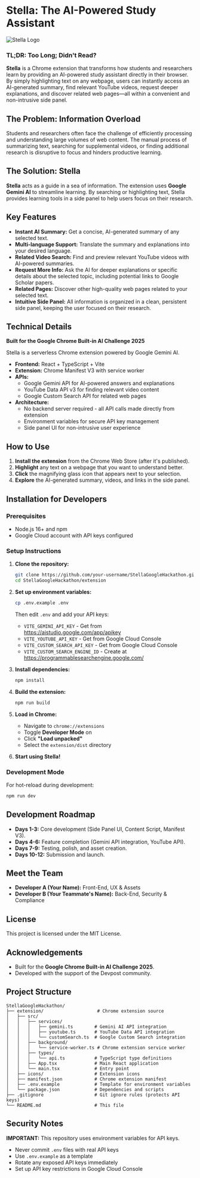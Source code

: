 # Stella: The AI-Powered Study Assistant

![Stella Logo](https://raw.githubusercontent.com/your-username/Stella/main/assets/icon_128.png)

### TL;DR: Too Long; Didn't Read?

**Stella** is a Chrome extension that transforms how students and researchers learn by providing an AI-powered study assistant directly in their browser. By simply highlighting text on any webpage, users can instantly access an AI-generated summary, find relevant YouTube videos, request deeper explanations, and discover related web pages—all within a convenient and non-intrusive side panel.

## The Problem: Information Overload

Students and researchers often face the challenge of efficiently processing and understanding large volumes of web content. The manual process of summarizing text, searching for supplemental videos, or finding additional research is disruptive to focus and hinders productive learning.

## The Solution: Stella

**Stella** acts as a guide in a sea of information. The extension uses **Google Gemini AI** to streamline learning. By searching or highlighting text, Stella provides learning tools in a side panel to help users focus on their research.

## Key Features

*   **Instant AI Summary:** Get a concise, AI-generated summary of any selected text.
*   **Multi-language Support:** Translate the summary and explanations into your desired language.
*   **Related Video Search:** Find and preview relevant YouTube videos with AI-powered summaries.
*   **Request More Info:** Ask the AI for deeper explanations or specific details about the selected topic, including potential links to Google Scholar papers.
*   **Related Pages:** Discover other high-quality web pages related to your selected text.
*   **Intuitive Side Panel:** All information is organized in a clean, persistent side panel, keeping the user focused on their research.

## Technical Details

**Built for the Google Chrome Built-in AI Challenge 2025**

Stella is a serverless Chrome extension powered by Google Gemini AI.

*   **Frontend:** React + TypeScript + Vite
*   **Extension:** Chrome Manifest V3 with service worker
*   **APIs:**
    *   Google Gemini API for AI-powered answers and explanations
    *   YouTube Data API v3 for finding relevant video content
    *   Google Custom Search API for related web pages
*   **Architecture:**
    *   No backend server required - all API calls made directly from extension
    *   Environment variables for secure API key management
    *   Side panel UI for non-intrusive user experience

## How to Use

1.  **Install the extension** from the Chrome Web Store (after it's published).
2.  **Highlight** any text on a webpage that you want to understand better.
3.  **Click** the magnifying glass icon that appears next to your selection.
4.  **Explore** the AI-generated summary, videos, and links in the side panel.

## Installation for Developers

### Prerequisites
- Node.js 16+ and npm
- Google Cloud account with API keys configured

### Setup Instructions

1.  **Clone the repository:**
    ```bash
    git clone https://github.com/your-username/StellaGoogleHackathon.git
    cd StellaGoogleHackathon/extension
    ```

2.  **Set up environment variables:**
    ```bash
    cp .env.example .env
    ```
    Then edit `.env` and add your API keys:
    - `VITE_GEMINI_API_KEY` - Get from https://aistudio.google.com/app/apikey
    - `VITE_YOUTUBE_API_KEY` - Get from Google Cloud Console
    - `VITE_CUSTOM_SEARCH_API_KEY` - Get from Google Cloud Console
    - `VITE_CUSTOM_SEARCH_ENGINE_ID` - Create at https://programmablesearchengine.google.com/

3.  **Install dependencies:**
    ```bash
    npm install
    ```

4.  **Build the extension:**
    ```bash
    npm run build
    ```

5.  **Load in Chrome:**
    *   Navigate to `chrome://extensions`
    *   Toggle **Developer Mode** on
    *   Click **"Load unpacked"**
    *   Select the `extension/dist` directory

6.  **Start using Stella!**

### Development Mode
For hot-reload during development:
```bash
npm run dev
```

## Development Roadmap

*   **Days 1-3:** Core development (Side Panel UI, Content Script, Manifest V3).
*   **Days 4-6:** Feature completion (Gemini API integration, YouTube API).
*   **Days 7-9:** Testing, polish, and asset creation.
*   **Days 10-12:** Submission and launch.

## Meet the Team

*   **Developer A (Your Name):** Front-End, UX & Assets
*   **Developer B (Your Teammate's Name):** Back-End, Security & Compliance

## License

This project is licensed under the MIT License.

## Acknowledgements

*   Built for the **Google Chrome Built-in AI Challenge 2025**.
*   Developed with the support of the Devpost community.

## Project Structure

```
StellaGoogleHackathon/
├── extension/                    # Chrome extension source
│   ├── src/
│   │   ├── services/
│   │   │   ├── gemini.ts        # Gemini AI API integration
│   │   │   ├── youtube.ts       # YouTube Data API integration
│   │   │   └── customSearch.ts  # Google Custom Search integration
│   │   ├── background/
│   │   │   └── service-worker.ts # Chrome extension service worker
│   │   ├── types/
│   │   │   └── api.ts           # TypeScript type definitions
│   │   ├── App.tsx              # Main React application
│   │   └── main.tsx             # Entry point
│   ├── icons/                   # Extension icons
│   ├── manifest.json            # Chrome extension manifest
│   ├── .env.example             # Template for environment variables
│   └── package.json             # Dependencies and scripts
├── .gitignore                   # Git ignore rules (protects API keys)
└── README.md                    # This file
```

## Security Notes

**IMPORTANT:** This repository uses environment variables for API keys.

- Never commit `.env` files with real API keys
- Use `.env.example` as a template
- Rotate any exposed API keys immediately
- Set up API key restrictions in Google Cloud Console
